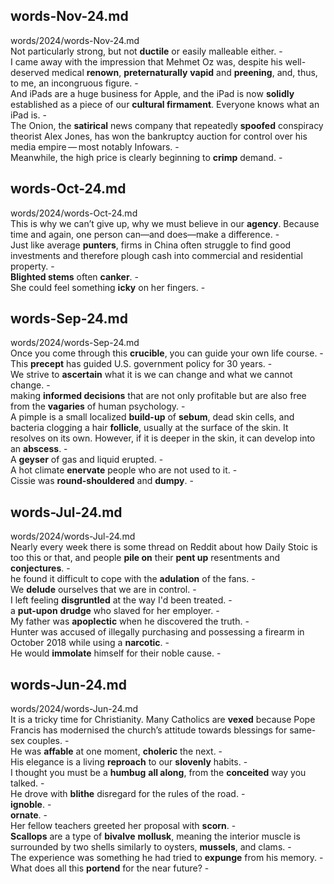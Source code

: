 ## words-Nov-24.md ##  
words/2024/words-Nov-24.md  
Not particularly strong, but not **ductile** or easily malleable either. -  
I came away with the impression that Mehmet Oz was, despite his well-deserved medical **renown**, **preternaturally** **vapid** and **preening**, and, thus, to me, an incongruous figure. -  
And iPads are a huge business for Apple, and the iPad is now **solidly** established as a piece of our **cultural firmament**. Everyone knows what an iPad is. -  
The Onion, the **satirical** news company that repeatedly **spoofed** conspiracy theorist Alex Jones, has won the bankruptcy auction for control over his media empire — most notably Infowars. -  
Meanwhile, the high price is clearly beginning to **crimp** demand. -  

## words-Oct-24.md ##  
words/2024/words-Oct-24.md  
This is why we can’t give up, why we must believe in our **agency**. Because time and again, one person can—and does—make a difference. -  
Just like average **punters**, firms in China often struggle to find good investments and therefore plough cash into commercial and residential property. -  
**Blighted stems** often **canker**. -  
She could feel something **icky** on her fingers. -  

## words-Sep-24.md ##  
words/2024/words-Sep-24.md  
Once you come through this **crucible**, you can guide your own life course. -  
This **precept** has guided U.S. government policy for 30 years. -  
We strive to **ascertain** what it is we can change and what we cannot change. -  
making **informed decisions** that are not only profitable but are also free from the **vagaries** of human psychology. -  
A pimple is a small localized **build-up** of **sebum**, dead skin cells, and bacteria clogging a hair **follicle**, usually at the surface of the skin. It resolves on its own. However, if it is deeper in the skin, it can develop into an **abscess**. -  
A **geyser** of gas and liquid erupted. -  
A hot climate **enervate** people who are not used to it. -  
Cissie was **round-shouldered** and **dumpy**. -  

## words-Jul-24.md ##  
words/2024/words-Jul-24.md  
Nearly every week there is some thread on Reddit about how Daily Stoic is too this or that, and people **pile on** their **pent up** resentments and **conjectures**. -  
he found it difficult to cope with the **adulation** of the fans. -  
We **delude** ourselves that we are in control. -  
I left feeling **disgruntled** at the way I'd been treated. -  
a **put-upon** **drudge** who slaved for her employer. -  
My father was **apoplectic** when he discovered the truth. -  
Hunter was accused of illegally purchasing and possessing a firearm in October 2018 while using a **narcotic**. -  
He would **immolate** himself for their noble cause. -  

## words-Jun-24.md ##  
words/2024/words-Jun-24.md  
It is a tricky time for Christianity. Many Catholics are **vexed** because Pope Francis has modernised the church’s attitude towards blessings for same-sex couples. -  
He was **affable** at one moment, **choleric** the next. -  
His elegance is a living **reproach** to our **slovenly** habits. -  
I thought you must be a **humbug** **all along**, from the **conceited** way you talked. -  
He drove with **blithe** disregard for the rules of the road. -  
**ignoble**. -  
**ornate**. -  
Her fellow teachers greeted her proposal with **scorn**. -  
**Scallops** are a type of **bivalve** **mollusk**, meaning the interior muscle is surrounded by two shells similarly to oysters, **mussels**, and clams. -  
The experience was something he had tried to **expunge** from his memory. -  
What does all this **portend** for the near future?  -  
